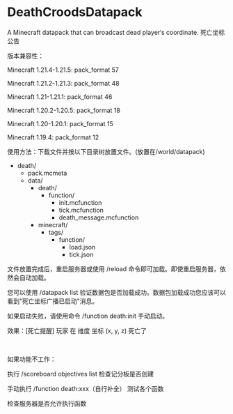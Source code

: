 # DeathCroodsDatapack
A Minecraft datapack that can broadcast dead player‘s coordinate.
死亡坐标公告

版本兼容性：

Minecraft 1.21.4-1.21.5: pack_format 57

Minecraft 1.21.2-1.21.3: pack_format 48

Minecraft 1.21-1.21.1: pack_format 46

Minecraft 1.20.2-1.20.5: pack_format 18

Minecraft 1.20-1.20.1: pack_format 15

Minecraft 1.19.4: pack_format 12

使用方法：下载文件并按以下目录树放置文件。(放置在/world/datapack)

+ death/
  + pack.mcmeta
  + data/
    + death/
      + function/
        + init.mcfunction
        + tick.mcfunction
        + death_message.mcfunction
    + minecraft/
      + tags/
        + function/
          + load.json
          + tick.json

文件放置完成后，重启服务器或使用 /reload 命令即可加载。即使重启服务器，依然会自动加载。

您可以使用 /datapack list 验证数据包是否加载成功。数据包加载成功您应该可以看到“死亡坐标广播已启动"消息。

如果启动失败，请使用命令 /function death:init 手动启动。

效果：[死亡提醒] 玩家 在 维度 坐标 (x, y, z) 死亡了

<br>

如果功能不工作：

执行 /scoreboard objectives list 检查记分板是否创建

手动执行 /function death:xxx（自行补全） 测试各个函数

检查服务器是否允许执行函数
